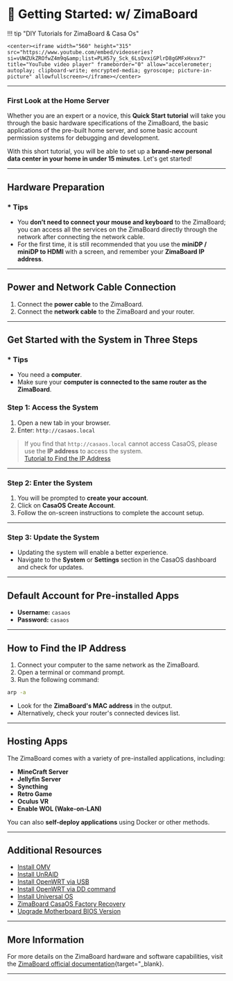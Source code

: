 # 🚀 Getting Started: w/ ZimaBoard

!!! tip "DIY Tutorials for ZimaBoard & Casa Os"

    <center><iframe width="560" height="315" src="https://www.youtube.com/embed/videoseries?si=vUWZUkZROfwZ4m9q&amp;list=PLH57y_Sck_6LsQvxiGPlrD8gGMFxHxvx7" title="YouTube video player" frameborder="0" allow="accelerometer; autoplay; clipboard-write; encrypted-media; gyroscope; picture-in-picture" allowfullscreen></iframe></center>

---

### First Look at the Home Server

Whether you are an expert or a novice, this **Quick Start tutorial** will take you through the basic hardware specifications of the ZimaBoard, the basic applications of the pre-built home server, and some basic account permission systems for debugging and development.

With this short tutorial, you will be able to set up a **brand-new personal data center in your home in under 15 minutes**. Let's get started!

---

## Hardware Preparation

### * Tips

- You **don’t need to connect your mouse and keyboard** to the ZimaBoard; you can access all the services on the ZimaBoard directly through the network after connecting the network cable.
- For the first time, it is still recommended that you use the **miniDP / miniDP to HDMI** with a screen, and remember your **ZimaBoard IP address**.

---

## Power and Network Cable Connection

1. Connect the **power cable** to the ZimaBoard.
2. Connect the **network cable** to the ZimaBoard and your router.

---

## Get Started with the System in Three Steps

### * Tips

- You need a **computer**.
- Make sure your **computer is connected to the same router as the ZimaBoard**.

### Step 1: Access the System

1. Open a new tab in your browser.
2. Enter: `http://casaos.local`

> If you find that `http://casaos.local` cannot access CasaOS, please use the **IP address** to access the system.  
> [Tutorial to Find the IP Address](#how-to-find-the-ip-address)
---

### Step 2: Enter the System

1. You will be prompted to **create your account**.
2. Click on **CasaOS Create Account**.
3. Follow the on-screen instructions to complete the account setup.

---

### Step 3: Update the System

- Updating the system will enable a better experience.
- Navigate to the **System** or **Settings** section in the CasaOS dashboard and check for updates.

---

## Default Account for Pre-installed Apps

- **Username:** `casaos`  
- **Password:** `casaos`

---

## How to Find the IP Address

1. Connect your computer to the same network as the ZimaBoard.
2. Open a terminal or command prompt.
3. Run the following command:

```bash
arp -a
```

- Look for the **ZimaBoard's MAC address** in the output.
- Alternatively, check your router's connected devices list.

---

## Hosting Apps

The ZimaBoard comes with a variety of pre-installed applications, including:

- **MineCraft Server**
- **Jellyfin Server**
- **Syncthing**
- **Retro Game**
- **Oculus VR**
- **Enable WOL (Wake-on-LAN)**

You can also **self-deploy applications** using Docker or other methods.

---

## Additional Resources

- [Install OMV](#install-omv)
- [Install UnRAID](#install-unraid)
- [Install OpenWRT via USB](#install-openwrt-via-usb)
- [Install OpenWRT via DD command](#install-openwrt-via-dd-command)
- [Install Universal OS](#install-universal-os)
- [ZimaBoard CasaOS Factory Recovery](#zimaboard-casaos-factory-recovery)
- [Upgrade Motherboard BIOS Version](#upgrade-motherboard-bios-version)

---

## More Information

For more details on the ZimaBoard hardware and software capabilities, visit the [ZimaBoard official documentation](https://www.zimaspace.com/docs/zimaboard/){target="_blank}.

---

